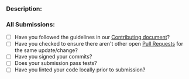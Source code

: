 ### Description:

### All Submissions:

* [ ] Have you followed the guidelines in our [Contributing document](CONTRIBUTING.md)?
* [ ] Have you checked to ensure there aren't other open [Pull Requests](../../../pulls) for the same update/change?
* [ ] Have you signed your commits?
* [ ] Does your submission pass tests?
* [ ] Have you linted your code locally prior to submission?
